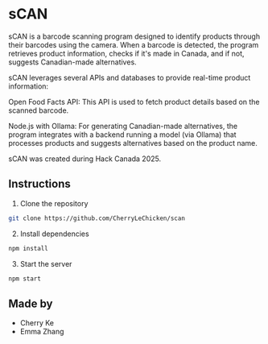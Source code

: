 # sCAN

sCAN is a barcode scanning program designed to identify products through their barcodes using the camera. When a barcode 
is detected, the program retrieves product information, checks if it's made in Canada, and if not, suggests Canadian-made alternatives. 

sCAN leverages several APIs and databases to provide real-time product information:

Open Food Facts API: This API is used to fetch product details based on the scanned barcode. 

Node.js with Ollama: For generating Canadian-made alternatives, the program integrates with a backend running a model (via Ollama) that processes products and suggests alternatives based on the product name.

sCAN was created during Hack Canada 2025.

## Instructions
1. Clone the repository
```sh
git clone https://github.com/CherryLeChicken/scan
```
2. Install dependencies
```sh
npm install
```
3. Start the server
```sh 
npm start
```

## Made by

* Cherry Ke
* Emma Zhang
